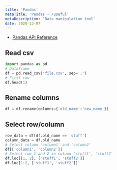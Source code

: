 ```yaml
---
title: 'Pandas'
metaTitle: 'Pandas - /useful'
metaDescription: 'Data manipulation tool'
date: 2020-12-07
---
```


- [Pandas API Reference](https://pandas.pydata.org/pandas-docs/stable/reference/index.html#api)

<mc minWidth='800'>

<sc>

## Read csv

```python
import pandas as pd
# Dataframe
df = pd.read_csv('file.csv', sep=';')
# First row
df.head(1)
```

</sc>

<sc>

## Rename columns

```python
df = df.rename(columns={'old_name':'new_name'})  
```

</sc>

<sc>

## Select row/column

```python
row_data = df[df.old_name == 'stuff']
column_data = df.old_name
# Select column 'column1' and 'column2'
df[['column1', 'column2']]
# Select row 1 and 2 in column 'stuff1', 'stuff2'
df.loc[[1, 2], ['stuff1', 'stuff2']]
df.loc[1:2, ['stuff1', 'stuff2']]
```

</sc>

</mc>